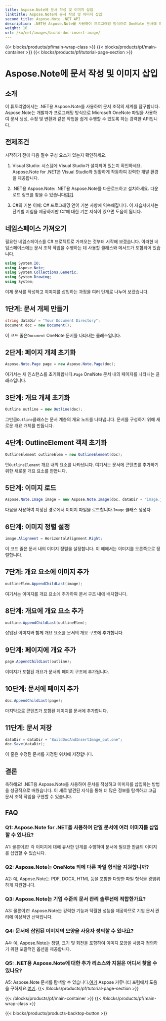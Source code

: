 ```yaml
---
title: Aspose.Note에 문서 작성 및 이미지 삽입
linktitle: Aspose.Note에 문서 작성 및 이미지 삽입
second_title: Aspose.Note .NET API
description: .NET용 Aspose.Note를 사용하여 프로그래밍 방식으로 OneNote 문서에 이미지를 삽입하는 방법을 알아보세요. 원활한 문서 조작을 위한 쉬운 단계입니다.
weight: 10
url: /ko/net/images/build-doc-insert-image/
---
```


{{< blocks/products/pf/main-wrap-class >}}
{{< blocks/products/pf/main-container >}}
{{< blocks/products/pf/tutorial-page-section >}}

# Aspose.Note에 문서 작성 및 이미지 삽입

## 소개

이 튜토리얼에서는 .NET용 Aspose.Note를 사용하여 문서 조작의 세계를 탐구합니다. Aspose.Note는 개발자가 프로그래밍 방식으로 Microsoft OneNote 파일을 사용하여 문서 생성, 수정 및 변환과 같은 작업을 쉽게 수행할 수 있도록 하는 강력한 API입니다. 

## 전제조건

시작하기 전에 다음 필수 구성 요소가 있는지 확인하세요.

1. Visual Studio: 시스템에 Visual Studio가 설치되어 있는지 확인하세요. Aspose.Note for .NET은 Visual Studio와 원활하게 작동하여 강력한 개발 환경을 제공합니다.

2.  .NET용 Aspose.Note: .NET용 Aspose.Note를 다운로드하고 설치하세요. 다운로드 링크를 찾을 수 있습니다[여기](https://releases.aspose.com/note/net/).

3. C#의 기본 이해: C# 프로그래밍 언어 기본 사항에 익숙해집니다. 이 자습서에서는 단계별 지침을 제공하지만 C#에 대한 기본 지식이 있으면 도움이 됩니다.

## 네임스페이스 가져오기

필요한 네임스페이스를 C# 프로젝트로 가져오는 것부터 시작해 보겠습니다. 이러한 네임스페이스에는 문서 조작 작업을 수행하는 데 사용할 클래스와 메서드가 포함되어 있습니다.

```csharp
using System.IO;
using Aspose.Note;
using System.Collections.Generic;
using System.Drawing;
using System;
```

이제 문서를 작성하고 이미지를 삽입하는 과정을 여러 단계로 나누어 보겠습니다.

## 1단계: 문서 개체 만들기

```csharp
string dataDir = "Your Document Directory";
Document doc = new Document();
```

 이 코드 줄은`Document` OneNote 문서를 나타내는 클래스입니다.

## 2단계: 페이지 개체 초기화

```csharp
Aspose.Note.Page page = new Aspose.Note.Page(doc);
```

 여기서는 새 인스턴스를 초기화합니다.`Page` OneNote 문서 내의 페이지를 나타내는 클래스입니다.

## 3단계: 개요 개체 초기화

```csharp
Outline outline = new Outline(doc);
```

 그만큼`Outline`클래스는 문서 계층의 개요 노드를 나타냅니다. 문서를 구성하기 위해 새로운 개요 개체를 만듭니다.

## 4단계: OutlineElement 객체 초기화

```csharp
OutlineElement outlineElem = new OutlineElement(doc);
```

 안`OutlineElement` 개요 내의 요소를 나타냅니다. 여기서는 문서에 콘텐츠를 추가하기 위한 새로운 개요 요소를 만듭니다.

## 5단계: 이미지 로드

```csharp
Aspose.Note.Image image = new Aspose.Note.Image(doc, dataDir + "image.jpg");
```

 다음을 사용하여 지정된 경로에서 이미지 파일을 로드합니다.`Image` 클래스 생성자.

## 6단계: 이미지 정렬 설정

```csharp
image.Alignment = HorizontalAlignment.Right;
```

이 코드 줄은 문서 내의 이미지 정렬을 설정합니다. 이 예에서는 이미지를 오른쪽으로 정렬합니다.

## 7단계: 개요 요소에 이미지 추가

```csharp
outlineElem.AppendChildLast(image);
```

여기서는 이미지를 개요 요소에 추가하여 문서 구조 내에 배치합니다.

## 8단계: 개요에 개요 요소 추가

```csharp
outline.AppendChildLast(outlineElem);
```

삽입된 이미지와 함께 개요 요소를 문서의 개요 구조에 추가합니다.

## 9단계: 페이지에 개요 추가

```csharp
page.AppendChildLast(outline);
```

이미지가 포함된 개요가 문서의 페이지 구조에 추가됩니다.

## 10단계: 문서에 페이지 추가

```csharp
doc.AppendChildLast(page);
```

마지막으로 콘텐츠가 포함된 페이지를 문서에 추가합니다.

## 11단계: 문서 저장

```csharp
dataDir = dataDir + "BuildDocAndInsertImage_out.one";
doc.Save(dataDir);
```

이 줄은 수정된 문서를 지정된 위치에 저장합니다.

## 결론

축하해요! .NET용 Aspose.Note를 사용하여 문서를 작성하고 이미지를 삽입하는 방법을 성공적으로 배웠습니다. 이 새로 발견된 지식을 통해 더 많은 정보를 탐색하고 고급 문서 조작 작업을 구현할 수 있습니다.

## FAQ

### Q1: Aspose.Note for .NET을 사용하여 단일 문서에 여러 이미지를 삽입할 수 있나요?

A1: 물론이죠! 각 이미지에 대해 유사한 단계를 수행하여 문서에 필요한 만큼의 이미지를 삽입할 수 있습니다.

### Q2: Aspose.Note는 OneNote 외에 다른 파일 형식을 지원합니까?

A2: 예, Aspose.Note는 PDF, DOCX, HTML 등을 포함한 다양한 파일 형식을 광범위하게 지원합니다.

### Q3: Aspose.Note는 기업 수준의 문서 관리 솔루션에 적합한가요?

A3: 물론이죠! Aspose.Note는 강력한 기능과 탁월한 성능을 제공하므로 기업 문서 관리에 이상적인 선택입니다.

### Q4: 문서에 삽입된 이미지의 모양을 사용자 정의할 수 있나요?

A4: 예, Aspose.Note는 정렬, 크기 및 회전을 포함하여 이미지 모양을 사용자 정의하기 위한 포괄적인 옵션을 제공합니다.

### Q5: .NET용 Aspose.Note에 대한 추가 리소스와 지원은 어디서 찾을 수 있나요?

 A5: Aspose.Note 문서를 탐색할 수 있습니다.[여기](https://reference.aspose.com/note/net/) Aspose 커뮤니티 포럼에서 도움을 구하세요.[여기](https://forum.aspose.com/c/note/28).
{{< /blocks/products/pf/tutorial-page-section >}}

{{< /blocks/products/pf/main-container >}}
{{< /blocks/products/pf/main-wrap-class >}}

{{< blocks/products/products-backtop-button >}}

